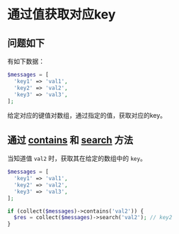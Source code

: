 # 通过值获取对应key

## 问题如下

有如下数据：

```php
$messages = [
  'key1' => 'val1',
  'key2' => 'val2',
  'key3' => 'val3',
];
```

给定对应的键值对数组，通过指定的值，获取对应的key。

## 通过 [contains](../contains.md) 和 [search](../search.md) 方法

当知道值 `val2` 时，获取其在给定的数组中的 `key`。

```php
$messages = [
  'key1' => 'val1',
  'key2' => 'val2',
  'key3' => 'val3',
];

if (collect($messages)->contains('val2')) {
  $res = collect($messages)->search('val2'); // key2
}
```
